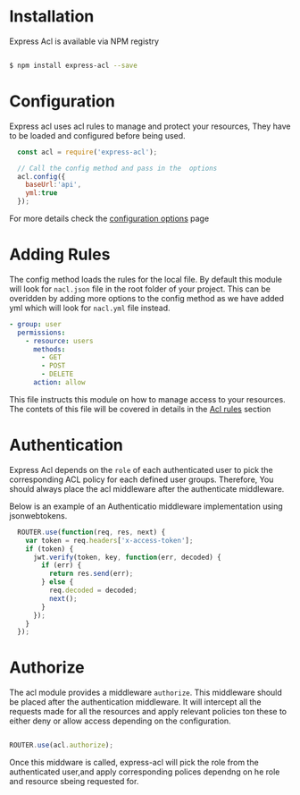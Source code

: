 # Installation

Express Acl is available via NPM registry

```bash

$ npm install express-acl --save

```


# Configuration

Express acl uses acl rules to manage and protect your resources, They have to be loaded and configured before being used.

```javascript
  const acl = require('express-acl');

  // Call the config method and pass in the  options
  acl.config({
    baseUrl:'api',
    yml:true
  });

```

For more details check the [configuration options](/documentation/configuration) page

# Adding Rules

The config method loads the rules for the local file. By default this module will look for `nacl.json` file in the root folder of your project. This can be overidden by adding more options to the config method as we have added yml which will look for `nacl.yml` file instead.

```yaml
- group: user
  permissions:
    - resource: users
      methods:
        - GET
        - POST
        - DELETE
      action: allow
```

This file instructs this module on how to manage access to your resources. The contets of this file will be covered in details in the [Acl rules](/documentation/acl-rules) section


# Authentication
Express Acl depends on the `role` of each authenticated user to pick the corresponding ACL policy for each defined user groups. Therefore, You should always place the acl middleware after the authenticate middleware.

Below is an example of an Authenticatio middleware implementation using jsonwebtokens.

```javascript
  ROUTER.use(function(req, res, next) {
    var token = req.headers['x-access-token'];
    if (token) {
      jwt.verify(token, key, function(err, decoded) {
        if (err) {
          return res.send(err);
        } else {
          req.decoded = decoded;
          next();
        }
      });
    }
  });

```

# Authorize

The acl module provides a middleware `authorize`. This middleware should be placed after the authentication middleware. It will intercept all the requests made for all the resources and apply relevant policies ton these to either deny or allow access depending on the configuration.

```javascript

ROUTER.use(acl.authorize);

```

Once this middware is called, express-acl will pick the role from the authenticated user,and apply corresponding polices dependng on he role and resource sbeing requested for.


